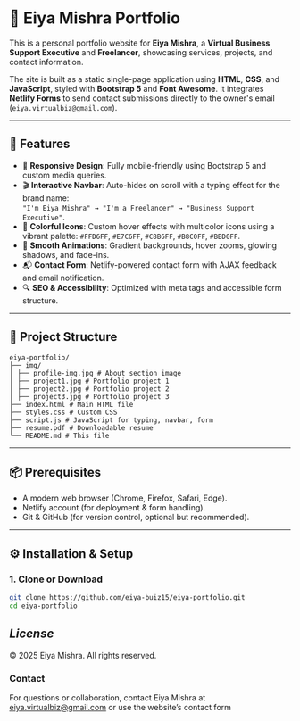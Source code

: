 # 💼 Eiya Mishra Portfolio

This is a personal portfolio website for **Eiya Mishra**, a **Virtual Business Support Executive** and **Freelancer**, showcasing services, projects, and contact information.

The site is built as a static single-page application using **HTML**, **CSS**, and **JavaScript**, styled with **Bootstrap 5** and **Font Awesome**. It integrates **Netlify Forms** to send contact submissions directly to the owner's email (`eiya.virtualbiz@gmail.com`).

---

## 🚀 Features

- 🎯 **Responsive Design**: Fully mobile-friendly using Bootstrap 5 and custom media queries.
- 🎬 **Interactive Navbar**: Auto-hides on scroll with a typing effect for the brand name:  
  `"I'm Eiya Mishra" → "I'm a Freelancer" → "Business Support Executive"`.
- 🎨 **Colorful Icons**: Custom hover effects with multicolor icons using a vibrant palette:
  `#FFD6FF`, `#E7C6FF`, `#C8B6FF`, `#B8C0FF`, `#BBD0FF`.
- 🌈 **Smooth Animations**: Gradient backgrounds, hover zooms, glowing shadows, and fade-ins.
- 📬 **Contact Form**: Netlify-powered contact form with AJAX feedback and email notification.
- 🔍 **SEO & Accessibility**: Optimized with meta tags and accessible form structure.

---

## 📁 Project Structure
```
eiya-portfolio/
├── img/
│ ├── profile-img.jpg # About section image
│ ├── project1.jpg # Portfolio project 1
│ ├── project2.jpg # Portfolio project 2
│ ├── project3.jpg # Portfolio project 3
├── index.html # Main HTML file
├── styles.css # Custom CSS
├── script.js # JavaScript for typing, navbar, form
├── resume.pdf # Downloadable resume
└── README.md # This file
```


---

## 📦 Prerequisites

- A modern web browser (Chrome, Firefox, Safari, Edge).
- Netlify account (for deployment & form handling).
- Git & GitHub (for version control, optional but recommended).

---

## ⚙️ Installation & Setup

### 1. Clone or Download

```bash
git clone https://github.com/eiya-buiz15/eiya-portfolio.git
cd eiya-portfolio
```

## *License*
© 2025 Eiya Mishra. All rights reserved.

### Contact
For questions or collaboration, contact Eiya Mishra at eiya.virtualbiz@gmail.com or use the website’s contact form
